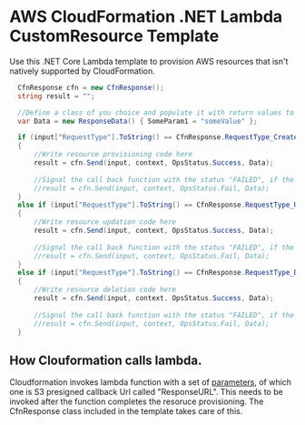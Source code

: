 # AWS CloudFormation .NET Lambda CustomResource Template

Use this .NET Core Lambda template to provision AWS resources that isn't natively supported by CloudFormation. 

```C#
  CfnResponse cfn = new CfnResponse();
  string result = "";

  //Define a class of you choice and populate it with return values to the callback Url
  var Data = new ResponseData() { SomeParam1 = "someValue" };

  if (input["RequestType"].ToString() == CfnResponse.RequestType_Create)
  {
      //Write resource provisioning code here
      result = cfn.Send(input, context, OpsStatus.Success, Data);
      
      //Signal the call back function with the status "FAILED", if the resource provision errored out\failed
      //result = cfn.Send(input, context, OpsStatus.Fail, Data);
  }
  else if (input["RequestType"].ToString() == CfnResponse.RequestType_Update)
  {
      //Write resource updation code here
      result = cfn.Send(input, context, OpsStatus.Success, Data);
      
      //Signal the call back function with the status "FAILED", if the resource provision errored out\failed
      //result = cfn.Send(input, context, OpsStatus.Fail, Data);
  }
  else if (input["RequestType"].ToString() == CfnResponse.RequestType_Delete)
  {
      //Write resource deletion code here
      result = cfn.Send(input, context, OpsStatus.Success, Data);
      
      //Signal the call back function with the status "FAILED", if the resource provision errored out\failed
      //result = cfn.Send(input, context, OpsStatus.Fail, Data);
  }
```

## How Clouformation calls lambda.  

Cloudformation invokes lambda function with a set of [parameters](https://docs.aws.amazon.com/AWSCloudFormation/latest/UserGuide/crpg-ref-requests.html), of which one is S3 presigned callback Url called "ResponseURL". This needs to be invoked after the function completes the resoruce provisioning. The CfnResponse class included in the template takes care of this.

